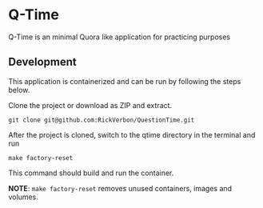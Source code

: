 
# Q-Time

Q-Time is an minimal Quora like application for practicing purposes




## Development

This application is containerized and can be run by following the steps below. 


Clone the project or download as ZIP and extract.
```
git clone git@github.com:RickVerbon/QuestionTime.git
```

After the project is cloned, switch to the qtime directory in the terminal and run
```
make factory-reset
```

This command should build and run the container.

**NOTE**: ```make factory-reset``` removes unused containers, images and volumes.
